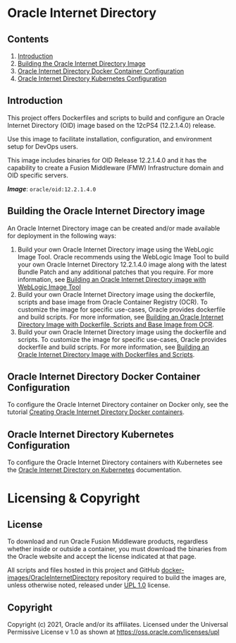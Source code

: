 Oracle Internet Directory
=========================

## Contents

1. [Introduction](#introduction)
2. [Building the Oracle Internet Directory Image](#building-the-oracle-internet-directory-image)
3. [Oracle Internet Directory Docker Container Configuration](#oracle-internet-directory-docker-container-configuration)
4. [Oracle Internet Directory Kubernetes Configuration](#oracle-internet-directory-kubernetes-configuration)


## Introduction

This project offers Dockerfiles and scripts to build and configure an Oracle Internet Directory (OID) image based on the 12cPS4 (12.2.1.4.0) release.

Use this image to facilitate installation, configuration, and environment setup for DevOps users.

This image includes binaries for OID Release 12.2.1.4.0 and it has the capability to create a Fusion Middleware (FMW) Infrastructure domain and OID specific servers.

***Image***: `oracle/oid:12.2.1.4.0`

## Building the Oracle Internet Directory image

An Oracle Internet Directory image can be created and/or made available for deployment in the following ways:

1. Build your own Oracle Internet Directory image using the WebLogic Image Tool. Oracle recommends using the WebLogic Image Tool to build your own Oracle Internet Directory 12.2.1.4.0 image along with the latest Bundle Patch and any additional patches that you require. For more information, see [Building an Oracle Internet Directory image with WebLogic Image Tool](imagetool/12.2.1.4.0)
1. Build your own Oracle Internet Directory image using the dockerfile, scripts and base image from Oracle Container Registry (OCR). To customize the image for specific use-cases, Oracle provides dockerfile and build scripts. For more information, see [Building an Oracle Internet Directory Image with Dockerfile, Scripts and Base Image from OCR](dockerfiles/12.2.1.4.0/README-OCR-Base.md).
1. Build your own Oracle Internet Directory image using the dockerfile and scripts. To customize the image for specific use-cases, Oracle provides dockerfile and build scripts. For more information, see [Building an Oracle Internet Directory Image with Dockerfiles and Scripts](dockerfiles/12.2.1.4.0/README.md).

## Oracle Internet Directory Docker Container Configuration

To configure the Oracle Internet Directory container on Docker only, see the tutorial [Creating Oracle Internet Directory Docker containers](https://docs.oracle.com/en/middleware/idm/internet-directory/12.2.1.4/tutorial-oid-docker/).

## Oracle Internet Directory Kubernetes Configuration

To configure the Oracle Internet Directory containers with Kubernetes see the [Oracle Internet Directory on Kubernetes](https://oracle.github.io/fmw-kubernetes/oid/) documentation.

# Licensing & Copyright

## License
To download and run Oracle Fusion Middleware products, regardless whether inside or outside a container, you must download the binaries from the Oracle website and accept the license indicated at that page.

All scripts and files hosted in this project and GitHub [docker-images/OracleInternetDirectory](./) repository required to build the images are, unless otherwise noted, released under [UPL 1.0](https://oss.oracle.com/licenses/upl/) license.

## Copyright
Copyright (c) 2021, Oracle and/or its affiliates.
Licensed under the Universal Permissive License v 1.0 as shown at https://oss.oracle.com/licenses/upl
